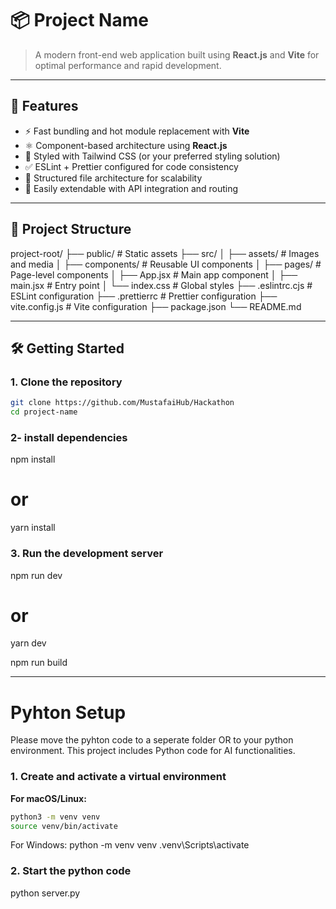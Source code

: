 # 📦 Project Name

> A modern front-end web application built using **React.js** and **Vite** for optimal performance and rapid development.

---

## 🚀 Features

- ⚡️ Fast bundling and hot module replacement with **Vite**
- ⚛️ Component-based architecture using **React.js**
- 🎨 Styled with Tailwind CSS (or your preferred styling solution)
- ✅ ESLint + Prettier configured for code consistency
- 📁 Structured file architecture for scalability
- 🔧 Easily extendable with API integration and routing

---

## 📁 Project Structure

project-root/
├── public/ # Static assets
├── src/
│ ├── assets/ # Images and media
│ ├── components/ # Reusable UI components
│ ├── pages/ # Page-level components
│ ├── App.jsx # Main app component
│ ├── main.jsx # Entry point
│ └── index.css # Global styles
├── .eslintrc.cjs # ESLint configuration
├── .prettierrc # Prettier configuration
├── vite.config.js # Vite configuration
├── package.json
└── README.md

---

## 🛠️ Getting Started

### 1. Clone the repository

```bash
git clone https://github.com/MustafaiHub/Hackathon
cd project-name
```

### 2- install dependencies

npm install

# or

yarn install

### 3. Run the development server

npm run dev

# or

yarn dev

npm run build

---

# Pyhton Setup

Please move the pyhton code to a seperate folder OR to your python environment. This project includes Python code for AI functionalities.

### 1. Create and activate a virtual environment

**For macOS/Linux:**

```bash
python3 -m venv venv
source venv/bin/activate
```

For Windows:
python -m venv venv
.venv\Scripts\activate

### 2. Start the python code

python server.py
